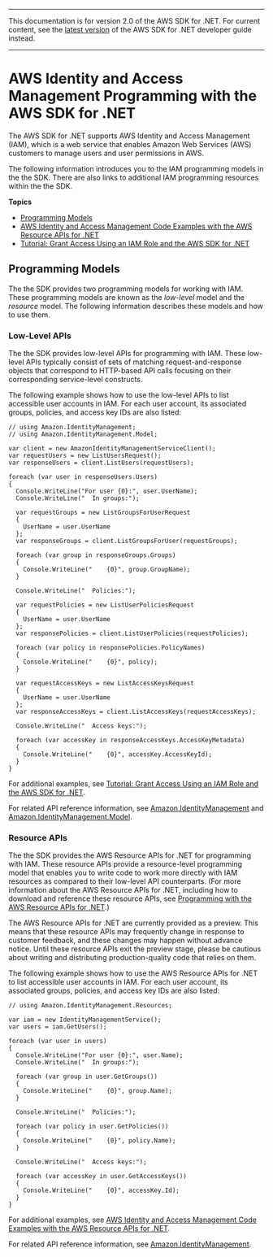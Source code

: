 --------

This documentation is for version 2\.0 of the AWS SDK for \.NET\. For current content, see the [latest version](https://docs.aws.amazon.com/sdk-for-net/latest/developer-guide) of the AWS SDK for \.NET developer guide instead\.

--------

# AWS Identity and Access Management Programming with the AWS SDK for \.NET<a name="iam-apis-intro"></a>

The AWS SDK for \.NET supports AWS Identity and Access Management \(IAM\), which is a web service that enables Amazon Web Services \(AWS\) customers to manage users and user permissions in AWS\.

The following information introduces you to the IAM programming models in the the SDK\. There are also links to additional IAM programming resources within the the SDK\.

**Topics**
+ [Programming Models](#iam-apis-intro-models)
+ [AWS Identity and Access Management Code Examples with the AWS Resource APIs for \.NET](iam-resource-api-examples.md)
+ [Tutorial: Grant Access Using an IAM Role and the AWS SDK for \.NET](net-dg-hosm.md)

## Programming Models<a name="iam-apis-intro-models"></a>

The the SDK provides two programming models for working with IAM\. These programming models are known as the *low\-level* model and the *resource* model\. The following information describes these models and how to use them\.

### Low\-Level APIs<a name="iam-apis-intro-low-level"></a>

The the SDK provides low\-level APIs for programming with IAM\. These low\-level APIs typically consist of sets of matching request\-and\-response objects that correspond to HTTP\-based API calls focusing on their corresponding service\-level constructs\.

The following example shows how to use the low\-level APIs to list accessible user accounts in IAM\. For each user account, its associated groups, policies, and access key IDs are also listed:

```
// using Amazon.IdentityManagement;
// using Amazon.IdentityManagement.Model;

var client = new AmazonIdentityManagementServiceClient();
var requestUsers = new ListUsersRequest();
var responseUsers = client.ListUsers(requestUsers);

foreach (var user in responseUsers.Users)
{
  Console.WriteLine("For user {0}:", user.UserName);
  Console.WriteLine("  In groups:");

  var requestGroups = new ListGroupsForUserRequest
  {
    UserName = user.UserName
  };
  var responseGroups = client.ListGroupsForUser(requestGroups);

  foreach (var group in responseGroups.Groups)
  {
    Console.WriteLine("    {0}", group.GroupName);
  }

  Console.WriteLine("  Policies:");

  var requestPolicies = new ListUserPoliciesRequest
  {
    UserName = user.UserName
  };
  var responsePolicies = client.ListUserPolicies(requestPolicies);

  foreach (var policy in responsePolicies.PolicyNames)
  {
    Console.WriteLine("    {0}", policy);
  }

  var requestAccessKeys = new ListAccessKeysRequest
  {
    UserName = user.UserName
  };
  var responseAccessKeys = client.ListAccessKeys(requestAccessKeys);

  Console.WriteLine("  Access keys:");

  foreach (var accessKey in responseAccessKeys.AccessKeyMetadata)
  {
    Console.WriteLine("    {0}", accessKey.AccessKeyId);
  }
}
```

For additional examples, see [Tutorial: Grant Access Using an IAM Role and the AWS SDK for \.NET](net-dg-hosm.md#net-dg-roles)\.

For related API reference information, see [Amazon\.IdentityManagement](https://docs.aws.amazon.com/sdkfornet/latest/apidocs/NIAMNET45.html) and [Amazon\.IdentityManagement\.Model](https://docs.aws.amazon.com/sdkfornet/latest/apidocs/NIAMNET45.html)\.

### Resource APIs<a name="iam-apis-intro-resource-level"></a>

The the SDK provides the AWS Resource APIs for \.NET for programming with IAM\. These resource APIs provide a resource\-level programming model that enables you to write code to work more directly with IAM resources as compared to their low\-level API counterparts\. \(For more information about the AWS Resource APIs for \.NET, including how to download and reference these resource APIs, see [Programming with the AWS Resource APIs for \.NET](resource-level-apis-intro.md)\.\)

The AWS Resource APIs for \.NET are currently provided as a preview\. This means that these resource APIs may frequently change in response to customer feedback, and these changes may happen without advance notice\. Until these resource APIs exit the preview stage, please be cautious about writing and distributing production\-quality code that relies on them\.

The following example shows how to use the AWS Resource APIs for \.NET to list accessible user accounts in IAM\. For each user account, its associated groups, policies, and access key IDs are also listed:

```
// using Amazon.IdentityManagement.Resources;

var iam = new IdentityManagementService();  
var users = iam.GetUsers();

foreach (var user in users)
{
  Console.WriteLine("For user {0}:", user.Name);
  Console.WriteLine("  In groups:");

  foreach (var group in user.GetGroups()) 
  {
    Console.WriteLine("    {0}", group.Name);
  }

  Console.WriteLine("  Policies:");

  foreach (var policy in user.GetPolicies())
  {
    Console.WriteLine("    {0}", policy.Name);
  }

  Console.WriteLine("  Access keys:");

  foreach (var accessKey in user.GetAccessKeys())
  {
    Console.WriteLine("    {0}", accessKey.Id);
  }
}
```

For additional examples, see [AWS Identity and Access Management Code Examples with the AWS Resource APIs for \.NET](iam-resource-api-examples.md)\.

For related API reference information, see [Amazon\.IdentityManagement](https://docs.aws.amazon.com/sdkfornet/latest/apidocs/NIAMNET45.html)\.